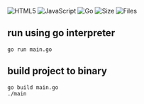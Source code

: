 ![HTML5](https://img.shields.io/badge/html5-%23E34F26.svg?style=flat&logo=html5&logoColor=white)
![JavaScript](https://img.shields.io/badge/javascript-%23F7DF1E.svg?style=flat&logo=javascript&logoColor=%23323330)
![Go](https://img.shields.io/badge/go-%2300ADD8.svg?style=flat&logo=go&logoColor=white)
![Size](https://img.shields.io/github/languages/code-size/s3gf4u17/gis-portal)
![Files](https://img.shields.io/github/directory-file-count/s3gf4u17/gis-portal)

## run using go interpreter

    go run main.go

## build project to binary

    go build main.go
    ./main